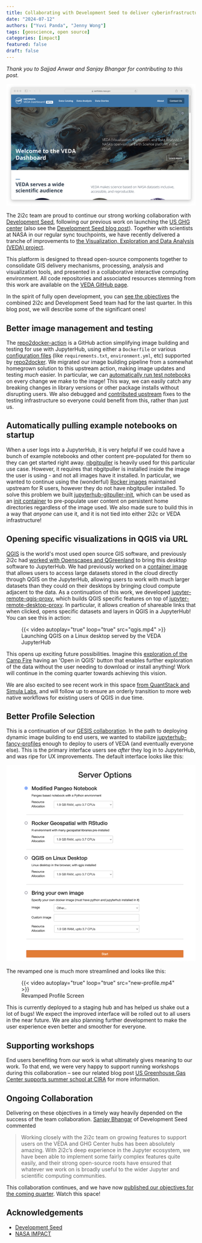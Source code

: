 ```yaml
---
title: Collaborating with Development Seed to deliver cyberinfrastructure for NASA VEDA
date: "2024-07-12"
authors: ["Yuvi Panda", "Jenny Wong"]
tags: [geoscience, open source]
categories: [impact]
featured: false
draft: false
---
```


*Thank you to Sajjad Anwar and Sanjay Bhangar for contributing to this post.* 

![Landing page of the public-facing NASA VEDA dashboard](featured.png "The [VEDA dashboard](https://www.earthdata.nasa.gov/dashboard/)")

The 2i2c team are proud to continue our strong working collaboration with [Development Seed](https://developmentseed.org/), following our previous work on launching the [US GHG center](blog/2023/us-ghg-center-launches/index) (also see the [Development Seed blog post](https://developmentseed.org/blog/2023-12-14-ghg-center)). Together with scientists at NASA in our regular sync touchpoints, we have recently delivered a tranche of improvements to [the Visualization, Exploration and Data Analysis (VEDA) project](https://www.earthdata.nasa.gov/esds/veda).

This platform is designed to thread open-source components together to consolidate GIS delivery mechanisms, processing, analysis and visualization tools, and presented in a collaborative interactive computing environment. All code repositories and associated resources stemming from this work are available on the [VEDA GitHub page](https://github.com/NASA-IMPACT/VEDA/wiki).

In the spirit of fully open development, you can [see the objectives](https://github.com/NASA-IMPACT/veda-jupyterhub/issues?q=is%3Aissue+jh+is%3Aclosed+label%3A%22PI+24.3%22+)
the combined 2i2c and Development Seed team had for the last quarter. In this blog post, we will describe some of the significant ones!

## Better image management and testing

The [repo2docker-action](https://github.com/jupyterhub/repo2docker-action) is a GitHub action simplifying image building and testing for use with JupyterHub, using either a `Dockerfile` or various [configuration files](https://repo2docker.readthedocs.io/en/latest/config_files.html) (like `requirements.txt`, `environment.yml`, etc) supported by [repo2docker](https://github.com/jupyterhub/repo2docker). We migrated our image building pipeline from a somewhat homegrown solution to this upstream action, making image updates and testing *much* easier. In particular, we can [automatically run test notebooks](https://github.com/NASA-IMPACT/pangeo-notebook-veda-image/pull/4) on every change we make to the image! This way, we can easily catch any breaking changes in library versions or other package installs without disrupting users. We also debugged and [contributed upstream](https://github.com/jupyterhub/repo2docker-action/pull/124) fixes to the testing infrastructure so everyone could benefit from this, rather than just us.

## Automatically pulling example notebooks on startup

When a user logs into a JupyterHub, it is very helpful if we could have a bunch of example notebooks and other content pre-populated for them so they can get started right away. [nbgitpuller](https://nbgitpuller.readthedocs.io/) is heavily used for this particular use case. However, it requires that nbgitpuller is installed inside the image the user is using - and not all images have it installed. In particular, we wanted to continue using the (wonderful) [Rocker images](https://rocker-project.org/) maintained upstream for R users, however they do not have nbgitpuller installed. To solve this problem we built [jupyterhub-gitpuller-init](https://github.com/NASA-IMPACT/jupyterhub-gitpuller-init), which can be used as an [init container](https://kubernetes.io/docs/concepts/workloads/pods/init-containers/) to pre-populate user content on persistent home directories regardless of the image used. We also made sure to build this in a way that *anyone* can use it, and it is not tied into either 2i2c or VEDA infrastructure!

## Opening specific visualizations in QGIS via URL

[QGIS](https://www.qgis.org/) is the world's most used open source GIS software, and previously 2i2c had [worked with Openscapes and QGreenland](https://blog.jupyter.org/desktop-gis-software-in-the-cloud-with-jupyterhub-ddced297019a) to bring this *desktop* software to JupyterHub. We had previously worked on a [container image](https://github.com/2i2c-org/nasa-qgis-image) that allows users to access large datasets stored in the cloud directly through QGIS on the JupyterHub, allowing users to work with much larger datasets than they could on their desktops by bringing cloud compute adjacent to the data. As a continuation of this work, we developed [jupyter-remote-qgis-proxy](https://github.com/sunu/jupyter-remote-qgis-proxy), which builds QGIS specific features on top of [jupyter-remote-desktop-proxy](https://github.com/jupyterhub/jupyter-remote-desktop-proxy). In particular, it allows creation of shareable links that when clicked, opens specific datasets and layers in QGIS in a JupyterHub! You can see this in action:

<figure>
  {{< video autoplay="true" loop="true" src="qgis.mp4" >}}
  <figcaption>Launching QGIS on a Linux desktop served by the VEDA JupyterHub</figcaption>
</figure>

This opens up exciting future possibilities. Imagine this [exploration of the Camp Fire](https://www.earthdata.nasa.gov/dashboard/data-catalog/campfire_ndvi_difference_2015_2022) having an 'Open in QGIS' button that enables further exploration of the data without the user needing to download or install anything! Work will continue in the coming quarter towards achieving this vision.

We are also excited to see recent work in this space [from QuantStack and Simula Labs](https://blog.jupyter.org/jupytergis-d63b7adf9d0c), and will follow up to ensure an orderly transition to more web native workflows for existing users of QGIS in due time.

## Better Profile Selection

This is a continuation of our [GESIS collaboration](blog/2024/jupyterhub-binderhub-gesis/index). In the path to deploying dynamic image building to end users, we wanted to stabilize [jupyterhub-fancy-profiles](https://github.com/yuvipanda/jupyterhub-fancy-profiles) enough to deploy to users of VEDA (and eventually everyone else). This is the primary interface users see *after* they log in to JupyterHub, and was ripe for UX improvements. The default interface looks like this:

![Default profile list page](old-profile.png)

The revamped one is much more streamlined and looks like this:

<figure>
  {{< video autoplay="true" loop="true" src="new-profile.mp4" >}}
  <figcaption>Revamped Profile Screen</figcaption>
</figure>

This is currently deployed to a staging hub and has helped us shake out a lot of bugs! We expect the improved interface will be rolled out to all users in the near future. We are also planning further development to make the user experience even better and smoother for everyone.

## Supporting workshops

End users benefiting from our work is what ultimately gives meaning to our work. To that end, we were very happy to support running workshops during this collaboration – see our related blog post [US Greenhouse Gas Center supports summer school at CIRA](blog/2024/ghg-summer-school/index) for more information.

## Ongoing Collaboration

Delivering on these objectives in a timely way heavily depended on the success of the team collaboration. [Sanjay Bhangar](https://developmentseed.org/team/sanjay-bhangar) of Development Seed commented

> Working closely with the 2i2c team on growing features to support users on the VEDA and GHG Center hubs has been absolutely amazing. With 2i2c’s deep experience in the Jupyter ecosystem, we have been able to implement some fairly complex features quite easily, and their strong open-source roots have ensured that whatever we work on is broadly useful to the wider Jupyter and scientific computing communities.

This collaboration continues, and we have now [published our objectives for the coming quarter](https://github.com/NASA-IMPACT/veda-jupyterhub/issues?q=is%3Aissue+jh%3A+label%3A%22PI+24.4%22+). Watch this space!

## Acknowledgements

- [Development Seed](https://developmentseed.org/)
- [NASA IMPACT](https://impact.earthdata.nasa.gov/)
